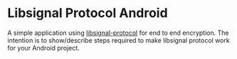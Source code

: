 # Libsignal Protocol Android
A simple application using [libsignal-protocol](https://github.com/signalapp/libsignal-protocol-java)
for end to end encryption. The intention is to show/describe steps required to make libsignal protocol
work for your Android project.